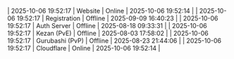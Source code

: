 | 2025-10-06 19:52:17 | Website | Online | 2025-10-06 19:52:14 |
| 2025-10-06 19:52:17 | Registration | Offline | 2025-09-09 16:40:23 |
| 2025-10-06 19:52:17 | Auth Server | Offline | 2025-08-18 09:33:31 |
| 2025-10-06 19:52:17 | Kezan (PvE) | Offline | 2025-08-03 17:58:02 |
| 2025-10-06 19:52:17 | Gurubashi (PvP) | Offline | 2025-08-23 21:44:06 |
| 2025-10-06 19:52:17 | Cloudflare | Online | 2025-10-06 19:52:14 |
